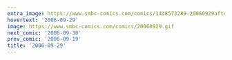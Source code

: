 ```yaml
---
extra_image: https://www.smbc-comics.com/comics/1448573289-20060929after.png
hovertext: '2006-09-29'
image: https://www.smbc-comics.com/comics/20060929.gif
next_comic: '2006-09-30'
prev_comic: '2006-09-19'
title: '2006-09-29'
---
```


